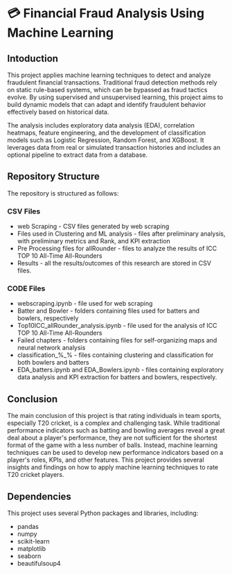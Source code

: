 # 💳 Financial Fraud Analysis Using Machine Learning

## Intoduction
This project applies machine learning techniques to detect and analyze fraudulent financial transactions. Traditional fraud detection methods rely on static rule-based systems, which can be bypassed as fraud tactics evolve. By using supervised and unsupervised learning, this project aims to build dynamic models that can adapt and identify fraudulent behavior effectively based on historical data.

The analysis includes exploratory data analysis (EDA), correlation heatmaps, feature engineering, and the development of classification models such as Logistic Regression, Random Forest, and XGBoost. It leverages data from real or simulated transaction histories and includes an optional pipeline to extract data from a database.

## Repository Structure
The repository is structured as follows:

### CSV Files

* web Scraping - CSV files generated by web scraping
* Files used in Clustering and ML analysis - files after preliminary analysis, with preliminary metrics and Rank, and KPI extraction
* Pre Processing files for allRounder - files to analyze the results of ICC TOP 10 All-Time All-Rounders
* Results - all the results/outcomes of this research are stored in CSV files.

### CODE Files

* webscraping.ipynb - file used for web scraping
* Batter and Bowler - folders containing files used for batters and bowlers, respectively
* Top10ICC_allRounder_analysis.ipynb - file used for the analysis of ICC TOP 10 All-Time All-Rounders
* Failed chapters - folders containing files for self-organizing maps and neural network analysis
* classification_%_% - files containing clustering and classification for both bowlers and batters
* EDA_batters.ipynb and EDA_Bowlers.ipynb - files containing exploratory data analysis and KPI extraction for batters and bowlers, respectively.

## Conclusion
The main conclusion of this project is that rating individuals in team sports, especially T20 cricket, is a complex and challenging task. While traditional performance indicators such as batting and bowling averages reveal a great deal about a player's performance, they are not sufficient for the shortest format of the game with a less number of balls. Instead, machine learning techniques can be used to develop new performance indicators based on a player's roles, KPIs, and other features. This project provides several insights and findings on how to apply machine learning techniques to rate T20 cricket players.

## Dependencies
This project uses several Python packages and libraries, including:

* pandas
* numpy
* scikit-learn
* matplotlib
* seaborn
* beautifulsoup4
